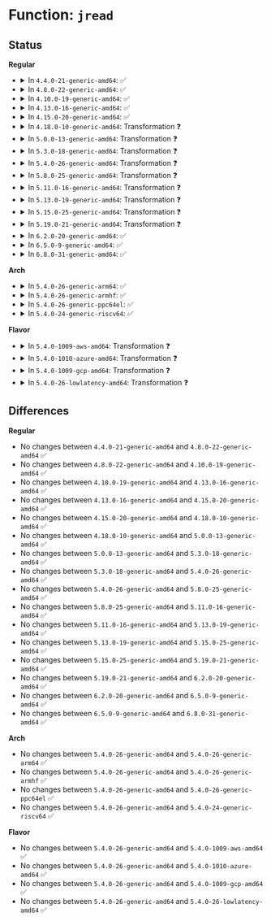 # Function: <code>jread</code>

## Status
<b>Regular</b>
<ul>
<li>
<details>
<summary>In <code>4.4.0-21-generic-amd64</code>: ✅</summary>

```c
int jread(struct buffer_head * * bhp, journal_t * journal, unsigned int offset)
```

```json
{
  "name": "jread",
  "collision_type": "Unique Static",
  "inline_type": "No",
  "funcs": [
    {
      "addr": 18446744071581906192,
      "name": "jread",
      "external": false,
      "loc": "fs/jbd2/recovery.c:132",
      "file": "fs/jbd2/recovery.c",
      "inline": "seen, unknown",
      "caller_inline": [],
      "caller_func": [
        "fs/jbd2/recovery.c:do_one_pass",
        "fs/jbd2/recovery.c:do_one_pass",
        "fs/jbd2/recovery.c:do_one_pass"
      ]
    }
  ],
  "symbols": [
    {
      "addr": 18446744071581906192,
      "name": "jread",
      "section": ".text",
      "bind": "STB_LOCAL",
      "size": 666
    }
  ]
}
```
</details>
</li>
<li>
<details>
<summary>In <code>4.8.0-22-generic-amd64</code>: ✅</summary>

```c
int jread(struct buffer_head * * bhp, journal_t * journal, unsigned int offset)
```

```json
{
  "name": "jread",
  "collision_type": "Unique Static",
  "inline_type": "No",
  "funcs": [
    {
      "addr": 18446744071582093152,
      "name": "jread",
      "external": false,
      "loc": "fs/jbd2/recovery.c:132",
      "file": "fs/jbd2/recovery.c",
      "inline": "seen, unknown",
      "caller_inline": [],
      "caller_func": [
        "fs/jbd2/recovery.c:do_one_pass",
        "fs/jbd2/recovery.c:do_one_pass",
        "fs/jbd2/recovery.c:do_one_pass"
      ]
    }
  ],
  "symbols": [
    {
      "addr": 18446744071582093152,
      "name": "jread",
      "section": ".text",
      "bind": "STB_LOCAL",
      "size": 689
    }
  ]
}
```
</details>
</li>
<li>
<details>
<summary>In <code>4.10.0-19-generic-amd64</code>: ✅</summary>

```c
int jread(struct buffer_head * * bhp, journal_t * journal, unsigned int offset)
```

```json
{
  "name": "jread",
  "collision_type": "Unique Static",
  "inline_type": "No",
  "funcs": [
    {
      "addr": 18446744071582183248,
      "name": "jread",
      "external": false,
      "loc": "fs/jbd2/recovery.c:132",
      "file": "fs/jbd2/recovery.c",
      "inline": "seen, unknown",
      "caller_inline": [],
      "caller_func": [
        "fs/jbd2/recovery.c:do_one_pass",
        "fs/jbd2/recovery.c:do_one_pass",
        "fs/jbd2/recovery.c:do_one_pass"
      ]
    }
  ],
  "symbols": [
    {
      "addr": 18446744071582183248,
      "name": "jread",
      "section": ".text",
      "bind": "STB_LOCAL",
      "size": 689
    }
  ]
}
```
</details>
</li>
<li>
<details>
<summary>In <code>4.13.0-16-generic-amd64</code>: ✅</summary>

```c
int jread(struct buffer_head * * bhp, journal_t * journal, unsigned int offset)
```

```json
{
  "name": "jread",
  "collision_type": "Unique Static",
  "inline_type": "No",
  "funcs": [
    {
      "addr": 18446744071582269408,
      "name": "jread",
      "external": false,
      "loc": "fs/jbd2/recovery.c:132",
      "file": "fs/jbd2/recovery.c",
      "inline": "seen, unknown",
      "caller_inline": [],
      "caller_func": [
        "fs/jbd2/recovery.c:do_one_pass",
        "fs/jbd2/recovery.c:do_one_pass",
        "fs/jbd2/recovery.c:do_one_pass"
      ]
    }
  ],
  "symbols": [
    {
      "addr": 18446744071582269408,
      "name": "jread",
      "section": ".text",
      "bind": "STB_LOCAL",
      "size": 750
    }
  ]
}
```
</details>
</li>
<li>
<details>
<summary>In <code>4.15.0-20-generic-amd64</code>: ✅</summary>

```c
int jread(struct buffer_head * * bhp, journal_t * journal, unsigned int offset)
```

```json
{
  "name": "jread",
  "collision_type": "Unique Static",
  "inline_type": "No",
  "funcs": [
    {
      "addr": 18446744071582418560,
      "name": "jread",
      "external": false,
      "loc": "fs/jbd2/recovery.c:132",
      "file": "fs/jbd2/recovery.c",
      "inline": "seen, unknown",
      "caller_inline": [],
      "caller_func": [
        "fs/jbd2/recovery.c:do_one_pass",
        "fs/jbd2/recovery.c:do_one_pass",
        "fs/jbd2/recovery.c:do_one_pass"
      ]
    }
  ],
  "symbols": [
    {
      "addr": 18446744071582418560,
      "name": "jread",
      "section": ".text",
      "bind": "STB_LOCAL",
      "size": 750
    }
  ]
}
```
</details>
</li>
<li>
<details>
<summary>In <code>4.18.0-10-generic-amd64</code>: Transformation ❓</summary>

```c
int jread(struct buffer_head * * bhp, journal_t * journal, unsigned int offset)
```

```json
{
  "name": "jread",
  "collision_type": "Unique Static",
  "inline_type": "No",
  "funcs": [
    {
      "addr": 0,
      "name": "jread",
      "external": false,
      "loc": "fs/jbd2/recovery.c:129",
      "file": "fs/jbd2/recovery.c",
      "inline": "seen, unknown",
      "caller_inline": [],
      "caller_func": [
        "fs/jbd2/recovery.c:do_one_pass",
        "fs/jbd2/recovery.c:do_one_pass",
        "fs/jbd2/recovery.c:do_one_pass"
      ]
    }
  ],
  "symbols": [
    {
      "addr": 18446744071582609168,
      "name": "jread",
      "section": ".text",
      "bind": "STB_LOCAL",
      "size": 597
    },
    {
      "addr": 18446744071582613142,
      "name": "jread.cold.13",
      "section": ".text",
      "bind": "STB_LOCAL",
      "size": 105
    }
  ]
}
```
</details>
</li>
<li>
<details>
<summary>In <code>5.0.0-13-generic-amd64</code>: Transformation ❓</summary>

```c
int jread(struct buffer_head * * bhp, journal_t * journal, unsigned int offset)
```

```json
{
  "name": "jread",
  "collision_type": "Unique Static",
  "inline_type": "No",
  "funcs": [
    {
      "addr": 0,
      "name": "jread",
      "external": false,
      "loc": "fs/jbd2/recovery.c:129",
      "file": "fs/jbd2/recovery.c",
      "inline": "seen, unknown",
      "caller_inline": [],
      "caller_func": [
        "fs/jbd2/recovery.c:do_one_pass",
        "fs/jbd2/recovery.c:do_one_pass",
        "fs/jbd2/recovery.c:do_one_pass"
      ]
    }
  ],
  "symbols": [
    {
      "addr": 18446744071582710912,
      "name": "jread",
      "section": ".text",
      "bind": "STB_LOCAL",
      "size": 597
    },
    {
      "addr": 18446744071582714902,
      "name": "jread.cold.13",
      "section": ".text",
      "bind": "STB_LOCAL",
      "size": 105
    }
  ]
}
```
</details>
</li>
<li>
<details>
<summary>In <code>5.3.0-18-generic-amd64</code>: Transformation ❓</summary>

```c
int jread(struct buffer_head * * bhp, journal_t * journal, unsigned int offset)
```

```json
{
  "name": "jread",
  "collision_type": "Unique Static",
  "inline_type": "No",
  "funcs": [
    {
      "addr": 0,
      "name": "jread",
      "external": false,
      "loc": "fs/jbd2/recovery.c:129",
      "file": "fs/jbd2/recovery.c",
      "inline": "seen, unknown",
      "caller_inline": [],
      "caller_func": [
        "fs/jbd2/recovery.c:do_one_pass",
        "fs/jbd2/recovery.c:do_one_pass",
        "fs/jbd2/recovery.c:do_one_pass"
      ]
    }
  ],
  "symbols": [
    {
      "addr": 18446744071582884320,
      "name": "jread",
      "section": ".text",
      "bind": "STB_LOCAL",
      "size": 644
    },
    {
      "addr": 18446744071582888390,
      "name": "jread.cold",
      "section": ".text",
      "bind": "STB_LOCAL",
      "size": 96
    }
  ]
}
```
</details>
</li>
<li>
<details>
<summary>In <code>5.4.0-26-generic-amd64</code>: Transformation ❓</summary>

```c
int jread(struct buffer_head * * bhp, journal_t * journal, unsigned int offset)
```

```json
{
  "name": "jread",
  "collision_type": "Unique Static",
  "inline_type": "No",
  "funcs": [
    {
      "addr": 0,
      "name": "jread",
      "external": false,
      "loc": "fs/jbd2/recovery.c:129",
      "file": "fs/jbd2/recovery.c",
      "inline": "seen, unknown",
      "caller_inline": [],
      "caller_func": [
        "fs/jbd2/recovery.c:do_one_pass",
        "fs/jbd2/recovery.c:do_one_pass",
        "fs/jbd2/recovery.c:do_one_pass"
      ]
    }
  ],
  "symbols": [
    {
      "addr": 18446744071582990896,
      "name": "jread",
      "section": ".text",
      "bind": "STB_LOCAL",
      "size": 644
    },
    {
      "addr": 18446744071582994966,
      "name": "jread.cold",
      "section": ".text",
      "bind": "STB_LOCAL",
      "size": 96
    }
  ]
}
```
</details>
</li>
<li>
<details>
<summary>In <code>5.8.0-25-generic-amd64</code>: Transformation ❓</summary>

```c
int jread(struct buffer_head * * bhp, journal_t * journal, unsigned int offset)
```

```json
{
  "name": "jread",
  "collision_type": "Unique Static",
  "inline_type": "No",
  "funcs": [
    {
      "addr": 0,
      "name": "jread",
      "external": false,
      "loc": "fs/jbd2/recovery.c:129",
      "file": "fs/jbd2/recovery.c",
      "inline": "seen, unknown",
      "caller_inline": [],
      "caller_func": [
        "fs/jbd2/recovery.c:do_one_pass",
        "fs/jbd2/recovery.c:do_one_pass",
        "fs/jbd2/recovery.c:calc_chksums"
      ]
    }
  ],
  "symbols": [
    {
      "addr": 18446744071583307584,
      "name": "jread",
      "section": ".text",
      "bind": "STB_LOCAL",
      "size": 238
    },
    {
      "addr": 18446744071583311289,
      "name": "jread.cold",
      "section": ".text",
      "bind": "STB_LOCAL",
      "size": 77
    }
  ]
}
```
</details>
</li>
<li>
<details>
<summary>In <code>5.11.0-16-generic-amd64</code>: Transformation ❓</summary>

```c
int jread(struct buffer_head * * bhp, journal_t * journal, unsigned int offset)
```

```json
{
  "name": "jread",
  "collision_type": "Unique Static",
  "inline_type": "No",
  "funcs": [
    {
      "addr": 0,
      "name": "jread",
      "external": false,
      "loc": "fs/jbd2/recovery.c:128",
      "file": "fs/jbd2/recovery.c",
      "inline": "seen, unknown",
      "caller_inline": [],
      "caller_func": [
        "fs/jbd2/recovery.c:do_one_pass",
        "fs/jbd2/recovery.c:do_one_pass",
        "fs/jbd2/recovery.c:do_one_pass",
        "fs/jbd2/recovery.c:calc_chksums"
      ]
    }
  ],
  "symbols": [
    {
      "addr": 18446744071583422768,
      "name": "jread",
      "section": ".text",
      "bind": "STB_LOCAL",
      "size": 238
    },
    {
      "addr": 18446744071591349572,
      "name": "jread.cold",
      "section": ".text",
      "bind": "STB_LOCAL",
      "size": 77
    }
  ]
}
```
</details>
</li>
<li>
<details>
<summary>In <code>5.13.0-19-generic-amd64</code>: Transformation ❓</summary>

```c
int jread(struct buffer_head * * bhp, journal_t * journal, unsigned int offset)
```

```json
{
  "name": "jread",
  "collision_type": "Unique Static",
  "inline_type": "No",
  "funcs": [
    {
      "addr": 0,
      "name": "jread",
      "external": false,
      "loc": "fs/jbd2/recovery.c:128",
      "file": "fs/jbd2/recovery.c",
      "inline": "seen, unknown",
      "caller_inline": [],
      "caller_func": [
        "fs/jbd2/recovery.c:do_one_pass",
        "fs/jbd2/recovery.c:do_one_pass",
        "fs/jbd2/recovery.c:do_one_pass",
        "fs/jbd2/recovery.c:do_one_pass"
      ]
    }
  ],
  "symbols": [
    {
      "addr": 18446744071583445568,
      "name": "jread",
      "section": ".text",
      "bind": "STB_LOCAL",
      "size": 238
    },
    {
      "addr": 18446744071591292420,
      "name": "jread.cold",
      "section": ".text",
      "bind": "STB_LOCAL",
      "size": 77
    }
  ]
}
```
</details>
</li>
<li>
<details>
<summary>In <code>5.15.0-25-generic-amd64</code>: Transformation ❓</summary>

```c
int jread(struct buffer_head * * bhp, journal_t * journal, unsigned int offset)
```

```json
{
  "name": "jread",
  "collision_type": "Unique Static",
  "inline_type": "No",
  "funcs": [
    {
      "addr": 0,
      "name": "jread",
      "external": false,
      "loc": "fs/jbd2/recovery.c:128",
      "file": "fs/jbd2/recovery.c",
      "inline": "seen, unknown",
      "caller_inline": [],
      "caller_func": [
        "fs/jbd2/recovery.c:do_one_pass",
        "fs/jbd2/recovery.c:do_one_pass",
        "fs/jbd2/recovery.c:do_one_pass",
        "fs/jbd2/recovery.c:do_one_pass"
      ]
    }
  ],
  "symbols": [
    {
      "addr": 18446744071583795072,
      "name": "jread",
      "section": ".text",
      "bind": "STB_LOCAL",
      "size": 238
    },
    {
      "addr": 18446744071592273480,
      "name": "jread.cold",
      "section": ".text",
      "bind": "STB_LOCAL",
      "size": 77
    }
  ]
}
```
</details>
</li>
<li>
<details>
<summary>In <code>5.19.0-21-generic-amd64</code>: Transformation ❓</summary>

```c
int jread(struct buffer_head * * bhp, journal_t * journal, unsigned int offset)
```

```json
{
  "name": "jread",
  "collision_type": "Unique Static",
  "inline_type": "No",
  "funcs": [
    {
      "addr": 0,
      "name": "jread",
      "external": false,
      "loc": "fs/jbd2/recovery.c:128",
      "file": "fs/jbd2/recovery.c",
      "inline": "seen, unknown",
      "caller_inline": [],
      "caller_func": [
        "fs/jbd2/recovery.c:do_one_pass",
        "fs/jbd2/recovery.c:do_one_pass",
        "fs/jbd2/recovery.c:do_one_pass",
        "fs/jbd2/recovery.c:do_one_pass"
      ]
    }
  ],
  "symbols": [
    {
      "addr": 18446744071584359104,
      "name": "jread",
      "section": ".text",
      "bind": "STB_LOCAL",
      "size": 255
    },
    {
      "addr": 18446744071594055419,
      "name": "jread.cold",
      "section": ".text",
      "bind": "STB_LOCAL",
      "size": 77
    }
  ]
}
```
</details>
</li>
<li>
<details>
<summary>In <code>6.2.0-20-generic-amd64</code>: ✅</summary>

```c
int jread(struct buffer_head * * bhp, journal_t * journal, unsigned int offset)
```

```json
{
  "name": "jread",
  "collision_type": "Unique Static",
  "inline_type": "No",
  "funcs": [
    {
      "addr": 18446744071585009440,
      "name": "jread",
      "external": false,
      "loc": "fs/jbd2/recovery.c:128",
      "file": "fs/jbd2/recovery.c",
      "inline": "seen, unknown",
      "caller_inline": [],
      "caller_func": [
        "fs/jbd2/recovery.c:do_one_pass",
        "fs/jbd2/recovery.c:do_one_pass",
        "fs/jbd2/recovery.c:do_one_pass",
        "fs/jbd2/recovery.c:do_one_pass"
      ]
    }
  ],
  "symbols": [
    {
      "addr": 18446744071585009440,
      "name": "jread",
      "section": ".text",
      "bind": "STB_LOCAL",
      "size": 413
    }
  ]
}
```
</details>
</li>
<li>
<details>
<summary>In <code>6.5.0-9-generic-amd64</code>: ✅</summary>

```c
int jread(struct buffer_head * * bhp, journal_t * journal, unsigned int offset)
```

```json
{
  "name": "jread",
  "collision_type": "Unique Static",
  "inline_type": "No",
  "funcs": [
    {
      "addr": 18446744071585237008,
      "name": "jread",
      "external": false,
      "loc": "fs/jbd2/recovery.c:129",
      "file": "fs/jbd2/recovery.c",
      "inline": "seen, unknown",
      "caller_inline": [],
      "caller_func": [
        "fs/jbd2/recovery.c:do_one_pass",
        "fs/jbd2/recovery.c:do_one_pass",
        "fs/jbd2/recovery.c:do_one_pass",
        "fs/jbd2/recovery.c:do_one_pass"
      ]
    }
  ],
  "symbols": [
    {
      "addr": 18446744071585237008,
      "name": "jread",
      "section": ".text",
      "bind": "STB_LOCAL",
      "size": 413
    }
  ]
}
```
</details>
</li>
<li>
<details>
<summary>In <code>6.8.0-31-generic-amd64</code>: ✅</summary>

```c
int jread(struct buffer_head * * bhp, journal_t * journal, unsigned int offset)
```

```json
{
  "name": "jread",
  "collision_type": "Unique Static",
  "inline_type": "No",
  "funcs": [
    {
      "addr": 18446744071585470336,
      "name": "jread",
      "external": false,
      "loc": "fs/jbd2/recovery.c:129",
      "file": "fs/jbd2/recovery.c",
      "inline": "seen, unknown",
      "caller_inline": [],
      "caller_func": [
        "fs/jbd2/recovery.c:do_one_pass",
        "fs/jbd2/recovery.c:do_one_pass",
        "fs/jbd2/recovery.c:do_one_pass",
        "fs/jbd2/recovery.c:do_one_pass"
      ]
    }
  ],
  "symbols": [
    {
      "addr": 18446744071585470336,
      "name": "jread",
      "section": ".text",
      "bind": "STB_LOCAL",
      "size": 428
    }
  ]
}
```
</details>
</li>
</ul>
<b>Arch</b>
<ul>
<li>
<details>
<summary>In <code>5.4.0-26-generic-arm64</code>: ✅</summary>

```c
int jread(struct buffer_head * * bhp, journal_t * journal, unsigned int offset)
```

```json
{
  "name": "jread",
  "collision_type": "Unique Static",
  "inline_type": "No",
  "funcs": [
    {
      "addr": 18446603336494676776,
      "name": "jread",
      "external": false,
      "loc": "fs/jbd2/recovery.c:129",
      "file": "fs/jbd2/recovery.c",
      "inline": "seen, unknown",
      "caller_inline": [],
      "caller_func": [
        "fs/jbd2/recovery.c:do_one_pass",
        "fs/jbd2/recovery.c:do_one_pass",
        "fs/jbd2/recovery.c:do_one_pass"
      ]
    }
  ],
  "symbols": [
    {
      "addr": 18446603336494676776,
      "name": "jread",
      "section": ".text",
      "bind": "STB_LOCAL",
      "size": 664
    }
  ]
}
```
</details>
</li>
<li>
<details>
<summary>In <code>5.4.0-26-generic-armhf</code>: ✅</summary>

```c
int jread(struct buffer_head * * bhp, journal_t * journal, unsigned int offset)
```

```json
{
  "name": "jread",
  "collision_type": "Unique Static",
  "inline_type": "No",
  "funcs": [
    {
      "addr": 3228116444,
      "name": "jread",
      "external": false,
      "loc": "fs/jbd2/recovery.c:129",
      "file": "fs/jbd2/recovery.c",
      "inline": "seen, unknown",
      "caller_inline": [],
      "caller_func": [
        "fs/jbd2/recovery.c:do_one_pass",
        "fs/jbd2/recovery.c:do_one_pass",
        "fs/jbd2/recovery.c:do_one_pass"
      ]
    }
  ],
  "symbols": [
    {
      "addr": 3228116444,
      "name": "jread",
      "section": ".text",
      "bind": "STB_LOCAL",
      "size": 680
    }
  ]
}
```
</details>
</li>
<li>
<details>
<summary>In <code>5.4.0-26-generic-ppc64el</code>: ✅</summary>

```c
int jread(struct buffer_head * * bhp, journal_t * journal, unsigned int offset)
```

```json
{
  "name": "jread",
  "collision_type": "Unique Static",
  "inline_type": "No",
  "funcs": [
    {
      "addr": 13835058055288490432,
      "name": "jread",
      "external": false,
      "loc": "fs/jbd2/recovery.c:129",
      "file": "fs/jbd2/recovery.c",
      "inline": "seen, unknown",
      "caller_inline": [],
      "caller_func": [
        "fs/jbd2/recovery.c:do_one_pass",
        "fs/jbd2/recovery.c:do_one_pass",
        "fs/jbd2/recovery.c:do_one_pass"
      ]
    }
  ],
  "symbols": [
    {
      "addr": 13835058055288490432,
      "name": "jread",
      "section": ".text",
      "bind": "STB_LOCAL",
      "size": 908
    }
  ]
}
```
</details>
</li>
<li>
<details>
<summary>In <code>5.4.0-24-generic-riscv64</code>: ✅</summary>

```c
int jread(struct buffer_head * * bhp, journal_t * journal, unsigned int offset)
```

```json
{
  "name": "jread",
  "collision_type": "Unique Static",
  "inline_type": "No",
  "funcs": [
    {
      "addr": 18446743936274035170,
      "name": "jread",
      "external": false,
      "loc": "fs/jbd2/recovery.c:129",
      "file": "fs/jbd2/recovery.c",
      "inline": "seen, unknown",
      "caller_inline": [],
      "caller_func": [
        "fs/jbd2/recovery.c:do_one_pass",
        "fs/jbd2/recovery.c:do_one_pass",
        "fs/jbd2/recovery.c:do_one_pass"
      ]
    }
  ],
  "symbols": [
    {
      "addr": 18446743936274035170,
      "name": "jread",
      "section": ".text",
      "bind": "STB_LOCAL",
      "size": 578
    }
  ]
}
```
</details>
</li>
</ul>
<b>Flavor</b>
<ul>
<li>
<details>
<summary>In <code>5.4.0-1009-aws-amd64</code>: Transformation ❓</summary>

```c
int jread(struct buffer_head * * bhp, journal_t * journal, unsigned int offset)
```

```json
{
  "name": "jread",
  "collision_type": "Unique Static",
  "inline_type": "No",
  "funcs": [
    {
      "addr": 0,
      "name": "jread",
      "external": false,
      "loc": "fs/jbd2/recovery.c:129",
      "file": "fs/jbd2/recovery.c",
      "inline": "seen, unknown",
      "caller_inline": [],
      "caller_func": [
        "fs/jbd2/recovery.c:do_one_pass",
        "fs/jbd2/recovery.c:do_one_pass",
        "fs/jbd2/recovery.c:do_one_pass"
      ]
    }
  ],
  "symbols": [
    {
      "addr": 18446744071582959632,
      "name": "jread",
      "section": ".text",
      "bind": "STB_LOCAL",
      "size": 644
    },
    {
      "addr": 18446744071582963702,
      "name": "jread.cold",
      "section": ".text",
      "bind": "STB_LOCAL",
      "size": 96
    }
  ]
}
```
</details>
</li>
<li>
<details>
<summary>In <code>5.4.0-1010-azure-amd64</code>: Transformation ❓</summary>

```c
int jread(struct buffer_head * * bhp, journal_t * journal, unsigned int offset)
```

```json
{
  "name": "jread",
  "collision_type": "Unique Static",
  "inline_type": "No",
  "funcs": [
    {
      "addr": 0,
      "name": "jread",
      "external": false,
      "loc": "fs/jbd2/recovery.c:129",
      "file": "fs/jbd2/recovery.c",
      "inline": "seen, unknown",
      "caller_inline": [],
      "caller_func": [
        "fs/jbd2/recovery.c:do_one_pass",
        "fs/jbd2/recovery.c:do_one_pass",
        "fs/jbd2/recovery.c:do_one_pass"
      ]
    }
  ],
  "symbols": [
    {
      "addr": 18446744071582896784,
      "name": "jread",
      "section": ".text",
      "bind": "STB_LOCAL",
      "size": 644
    },
    {
      "addr": 18446744071582900854,
      "name": "jread.cold",
      "section": ".text",
      "bind": "STB_LOCAL",
      "size": 96
    }
  ]
}
```
</details>
</li>
<li>
<details>
<summary>In <code>5.4.0-1009-gcp-amd64</code>: Transformation ❓</summary>

```c
int jread(struct buffer_head * * bhp, journal_t * journal, unsigned int offset)
```

```json
{
  "name": "jread",
  "collision_type": "Unique Static",
  "inline_type": "No",
  "funcs": [
    {
      "addr": 0,
      "name": "jread",
      "external": false,
      "loc": "fs/jbd2/recovery.c:129",
      "file": "fs/jbd2/recovery.c",
      "inline": "seen, unknown",
      "caller_inline": [],
      "caller_func": [
        "fs/jbd2/recovery.c:do_one_pass",
        "fs/jbd2/recovery.c:do_one_pass",
        "fs/jbd2/recovery.c:do_one_pass"
      ]
    }
  ],
  "symbols": [
    {
      "addr": 18446744071582948240,
      "name": "jread",
      "section": ".text",
      "bind": "STB_LOCAL",
      "size": 644
    },
    {
      "addr": 18446744071582952310,
      "name": "jread.cold",
      "section": ".text",
      "bind": "STB_LOCAL",
      "size": 96
    }
  ]
}
```
</details>
</li>
<li>
<details>
<summary>In <code>5.4.0-26-lowlatency-amd64</code>: Transformation ❓</summary>

```c
int jread(struct buffer_head * * bhp, journal_t * journal, unsigned int offset)
```

```json
{
  "name": "jread",
  "collision_type": "Unique Static",
  "inline_type": "No",
  "funcs": [
    {
      "addr": 0,
      "name": "jread",
      "external": false,
      "loc": "fs/jbd2/recovery.c:129",
      "file": "fs/jbd2/recovery.c",
      "inline": "seen, unknown",
      "caller_inline": [],
      "caller_func": [
        "fs/jbd2/recovery.c:do_one_pass",
        "fs/jbd2/recovery.c:do_one_pass",
        "fs/jbd2/recovery.c:do_one_pass"
      ]
    }
  ],
  "symbols": [
    {
      "addr": 18446744071583036640,
      "name": "jread",
      "section": ".text",
      "bind": "STB_LOCAL",
      "size": 639
    },
    {
      "addr": 18446744071583040726,
      "name": "jread.cold",
      "section": ".text",
      "bind": "STB_LOCAL",
      "size": 96
    }
  ]
}
```
</details>
</li>
</ul>

## Differences
<b>Regular</b>
<ul>
<li>
No changes between <code>4.4.0-21-generic-amd64</code> and <code>4.8.0-22-generic-amd64</code> ✅
</li>
<li>
No changes between <code>4.8.0-22-generic-amd64</code> and <code>4.10.0-19-generic-amd64</code> ✅
</li>
<li>
No changes between <code>4.10.0-19-generic-amd64</code> and <code>4.13.0-16-generic-amd64</code> ✅
</li>
<li>
No changes between <code>4.13.0-16-generic-amd64</code> and <code>4.15.0-20-generic-amd64</code> ✅
</li>
<li>
No changes between <code>4.15.0-20-generic-amd64</code> and <code>4.18.0-10-generic-amd64</code> ✅
</li>
<li>
No changes between <code>4.18.0-10-generic-amd64</code> and <code>5.0.0-13-generic-amd64</code> ✅
</li>
<li>
No changes between <code>5.0.0-13-generic-amd64</code> and <code>5.3.0-18-generic-amd64</code> ✅
</li>
<li>
No changes between <code>5.3.0-18-generic-amd64</code> and <code>5.4.0-26-generic-amd64</code> ✅
</li>
<li>
No changes between <code>5.4.0-26-generic-amd64</code> and <code>5.8.0-25-generic-amd64</code> ✅
</li>
<li>
No changes between <code>5.8.0-25-generic-amd64</code> and <code>5.11.0-16-generic-amd64</code> ✅
</li>
<li>
No changes between <code>5.11.0-16-generic-amd64</code> and <code>5.13.0-19-generic-amd64</code> ✅
</li>
<li>
No changes between <code>5.13.0-19-generic-amd64</code> and <code>5.15.0-25-generic-amd64</code> ✅
</li>
<li>
No changes between <code>5.15.0-25-generic-amd64</code> and <code>5.19.0-21-generic-amd64</code> ✅
</li>
<li>
No changes between <code>5.19.0-21-generic-amd64</code> and <code>6.2.0-20-generic-amd64</code> ✅
</li>
<li>
No changes between <code>6.2.0-20-generic-amd64</code> and <code>6.5.0-9-generic-amd64</code> ✅
</li>
<li>
No changes between <code>6.5.0-9-generic-amd64</code> and <code>6.8.0-31-generic-amd64</code> ✅
</li>
</ul>
<b>Arch</b>
<ul>
<li>
No changes between <code>5.4.0-26-generic-amd64</code> and <code>5.4.0-26-generic-arm64</code> ✅
</li>
<li>
No changes between <code>5.4.0-26-generic-amd64</code> and <code>5.4.0-26-generic-armhf</code> ✅
</li>
<li>
No changes between <code>5.4.0-26-generic-amd64</code> and <code>5.4.0-26-generic-ppc64el</code> ✅
</li>
<li>
No changes between <code>5.4.0-26-generic-amd64</code> and <code>5.4.0-24-generic-riscv64</code> ✅
</li>
</ul>
<b>Flavor</b>
<ul>
<li>
No changes between <code>5.4.0-26-generic-amd64</code> and <code>5.4.0-1009-aws-amd64</code> ✅
</li>
<li>
No changes between <code>5.4.0-26-generic-amd64</code> and <code>5.4.0-1010-azure-amd64</code> ✅
</li>
<li>
No changes between <code>5.4.0-26-generic-amd64</code> and <code>5.4.0-1009-gcp-amd64</code> ✅
</li>
<li>
No changes between <code>5.4.0-26-generic-amd64</code> and <code>5.4.0-26-lowlatency-amd64</code> ✅
</li>
</ul>
